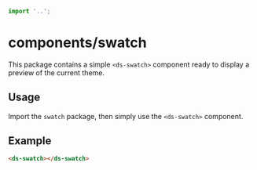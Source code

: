 ```js script
import '..';
```

# components/swatch

This package contains a simple `<ds-swatch>` component ready to display a preview of
the current theme.

## Usage

Import the `swatch` package, then simply use the `<ds-swatch>` component.

## Example

```html preview-story
<ds-swatch></ds-swatch>
```
